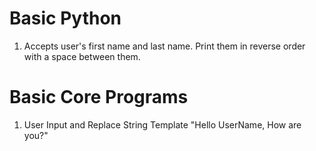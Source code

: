 # Basic Python

1. Accepts user's first name and last name. Print them in reverse order with a space between them.

# Basic Core Programs

1. User Input and Replace String Template "Hello UserName, How are you?"

